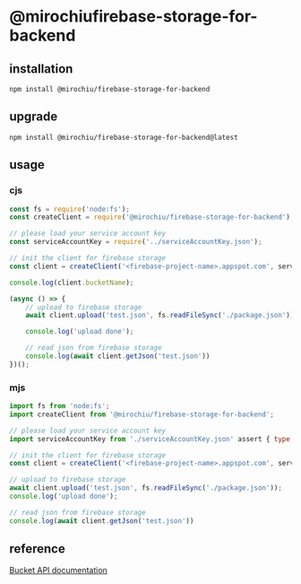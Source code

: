 # @mirochiufirebase-storage-for-backend

## installation

`npm install @mirochiu/firebase-storage-for-backend`

## upgrade

`npm install @mirochiu/firebase-storage-for-backend@latest`

## usage

### cjs

```javascript
const fs = require('node:fs');
const createClient = require('@mirochiu/firebase-storage-for-backend');

// please load your service account key
const serviceAccountKey = require('../serviceAccountKey.json');

// init the client for firebase storage
const client = createClient('<firebase-project-name>.appspot.com', serviceAccountKey);

console.log(client.bucketName);

(async () => {
    // upload to firebase storage
    await client.upload('test.json', fs.readFileSync('./package.json'));

    console.log('upload done');

    // read json from firebase storage
    console.log(await client.getJson('test.json'))
})();
```

### mjs

```javascript
import fs from 'node:fs';
import createClient from '@mirochiu/firebase-storage-for-backend';

// please load your service account key
import serviceAccountKey from './serviceAccountKey.json' assert { type: 'json' };

// init the client for firebase storage
const client = createClient('<firebase-project-name>.appspot.com', serviceAccountKey);

// upload to firebase storage
await client.upload('test.json', fs.readFileSync('./package.json'));
console.log('upload done');

// read json from firebase storage
console.log(await client.getJson('test.json'))
```

## reference

[Bucket API documentation](https://googleapis.dev/nodejs/storage/latest/Bucket.html)
